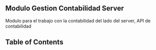 ## Modulo Gestion Contabilidad Server

Modulo para el trabajo con la contabilidad del lado del server, API de contabilidad

## Table of Contents